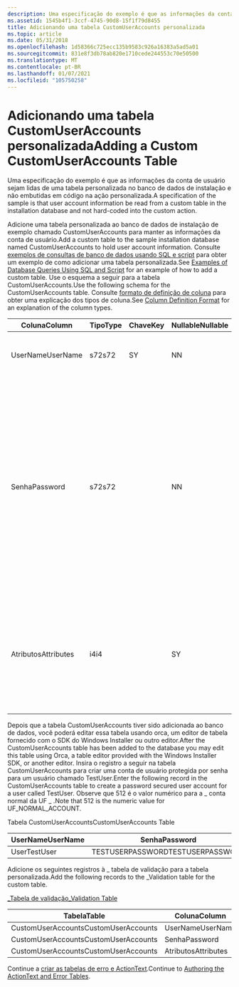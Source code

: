 ```yaml
---
description: Uma especificação do exemplo é que as informações da conta de usuário sejam lidas de uma tabela personalizada no banco de dados de instalação e não embutidas em código na ação personalizada.
ms.assetid: 1545b4f1-3ccf-4745-90d8-15f1f79d8455
title: Adicionando uma tabela CustomUserAccounts personalizada
ms.topic: article
ms.date: 05/31/2018
ms.openlocfilehash: 1d58366c725ecc135b9583c926a16383a5ad5a01
ms.sourcegitcommit: 831e8f3db78ab820e1710cede244553c70e50500
ms.translationtype: MT
ms.contentlocale: pt-BR
ms.lasthandoff: 01/07/2021
ms.locfileid: "105750258"
---
```

# <a name="adding-a-custom-customuseraccounts-table"></a><span data-ttu-id="1b61b-103">Adicionando uma tabela CustomUserAccounts personalizada</span><span class="sxs-lookup"><span data-stu-id="1b61b-103">Adding a Custom CustomUserAccounts Table</span></span>

<span data-ttu-id="1b61b-104">Uma especificação do exemplo é que as informações da conta de usuário sejam lidas de uma tabela personalizada no banco de dados de instalação e não embutidas em código na ação personalizada.</span><span class="sxs-lookup"><span data-stu-id="1b61b-104">A specification of the sample is that user account information be read from a custom table in the installation database and not hard-coded into the custom action.</span></span>

<span data-ttu-id="1b61b-105">Adicione uma tabela personalizada ao banco de dados de instalação de exemplo chamado CustomUserAccounts para manter as informações da conta de usuário.</span><span class="sxs-lookup"><span data-stu-id="1b61b-105">Add a custom table to the sample installation database named CustomUserAccounts to hold user account information.</span></span> <span data-ttu-id="1b61b-106">Consulte [exemplos de consultas de banco de dados usando SQL e script](examples-of-database-queries-using-sql-and-script.md) para obter um exemplo de como adicionar uma tabela personalizada.</span><span class="sxs-lookup"><span data-stu-id="1b61b-106">See [Examples of Database Queries Using SQL and Script](examples-of-database-queries-using-sql-and-script.md) for an example of how to add a custom table.</span></span> <span data-ttu-id="1b61b-107">Use o esquema a seguir para a tabela CustomUserAccounts.</span><span class="sxs-lookup"><span data-stu-id="1b61b-107">Use the following schema for the CustomUserAccounts table.</span></span> <span data-ttu-id="1b61b-108">Consulte [formato de definição de coluna](column-definition-format.md) para obter uma explicação dos tipos de coluna.</span><span class="sxs-lookup"><span data-stu-id="1b61b-108">See [Column Definition Format](column-definition-format.md) for an explanation of the column types.</span></span>



| <span data-ttu-id="1b61b-109">Coluna</span><span class="sxs-lookup"><span data-stu-id="1b61b-109">Column</span></span>     | <span data-ttu-id="1b61b-110">Tipo</span><span class="sxs-lookup"><span data-stu-id="1b61b-110">Type</span></span> | <span data-ttu-id="1b61b-111">Chave</span><span class="sxs-lookup"><span data-stu-id="1b61b-111">Key</span></span> | <span data-ttu-id="1b61b-112">Nullable</span><span class="sxs-lookup"><span data-stu-id="1b61b-112">Nullable</span></span> | <span data-ttu-id="1b61b-113">Descrição</span><span class="sxs-lookup"><span data-stu-id="1b61b-113">Description</span></span>                                                                                                                                                                                                                                                                                                |
|------------|------|-----|----------|------------------------------------------------------------------------------------------------------------------------------------------------------------------------------------------------------------------------------------------------------------------------------------------------------------|
| <span data-ttu-id="1b61b-114">UserName</span><span class="sxs-lookup"><span data-stu-id="1b61b-114">UserName</span></span>   | <span data-ttu-id="1b61b-115">s72</span><span class="sxs-lookup"><span data-stu-id="1b61b-115">s72</span></span>  | <span data-ttu-id="1b61b-116">S</span><span class="sxs-lookup"><span data-stu-id="1b61b-116">Y</span></span>   | <span data-ttu-id="1b61b-117">N</span><span class="sxs-lookup"><span data-stu-id="1b61b-117">N</span></span>        | <span data-ttu-id="1b61b-118">Nome da conta de usuário que está sendo criada.</span><span class="sxs-lookup"><span data-stu-id="1b61b-118">Name of user account being created.</span></span>                                                                                                                                                                                                                                                                        |
| <span data-ttu-id="1b61b-119">Senha</span><span class="sxs-lookup"><span data-stu-id="1b61b-119">Password</span></span>   | <span data-ttu-id="1b61b-120">s72</span><span class="sxs-lookup"><span data-stu-id="1b61b-120">s72</span></span>  |     | <span data-ttu-id="1b61b-121">N</span><span class="sxs-lookup"><span data-stu-id="1b61b-121">N</span></span>        | <span data-ttu-id="1b61b-122">Nome da propriedade que contém a senha da conta.</span><span class="sxs-lookup"><span data-stu-id="1b61b-122">Name of property containing the password for the account.</span></span> <span data-ttu-id="1b61b-123">Essa é uma [propriedade pública](public-properties.md) definida na linha de comando ou por meio de um [controle de edição](edit-control.md) na interface do usuário.</span><span class="sxs-lookup"><span data-stu-id="1b61b-123">This is a [public property](public-properties.md) set on the command line or through an [edit control](edit-control.md) in the user interface.</span></span> <span data-ttu-id="1b61b-124">Esse controle de edição deve ter o [atributo de controle de senha](password-control-attribute.md).</span><span class="sxs-lookup"><span data-stu-id="1b61b-124">This edit control should have the [Password Control Attribute](password-control-attribute.md).</span></span> |
| <span data-ttu-id="1b61b-125">Atributos</span><span class="sxs-lookup"><span data-stu-id="1b61b-125">Attributes</span></span> | <span data-ttu-id="1b61b-126">i4</span><span class="sxs-lookup"><span data-stu-id="1b61b-126">i4</span></span>   |     | <span data-ttu-id="1b61b-127">S</span><span class="sxs-lookup"><span data-stu-id="1b61b-127">Y</span></span>        | <span data-ttu-id="1b61b-128">Atributos para a conta.</span><span class="sxs-lookup"><span data-stu-id="1b61b-128">Attributes for account.</span></span> <span data-ttu-id="1b61b-129">Eles são definidos como os valores **DWORD** para o \_ membro flags usri1 da estrutura info do usuário \_ \_ 1.</span><span class="sxs-lookup"><span data-stu-id="1b61b-129">These are defined as the **DWORD** values for the usri1\_flags member of the USER\_INFO\_1 structure.</span></span>                                                                                                                                                                              |



 

<span data-ttu-id="1b61b-130">Depois que a tabela CustomUserAccounts tiver sido adicionada ao banco de dados, você poderá editar essa tabela usando orca, um editor de tabela fornecido com o SDK do Windows Installer ou outro editor.</span><span class="sxs-lookup"><span data-stu-id="1b61b-130">After the CustomUserAccounts table has been added to the database you may edit this table using Orca, a table editor provided with the Windows Installer SDK, or another editor.</span></span> <span data-ttu-id="1b61b-131">Insira o registro a seguir na tabela CustomUserAccounts para criar uma conta de usuário protegida por senha para um usuário chamado TestUser.</span><span class="sxs-lookup"><span data-stu-id="1b61b-131">Enter the following record in the CustomUserAccounts table to create a password secured user account for a user called TestUser.</span></span> <span data-ttu-id="1b61b-132">Observe que 512 é o valor numérico para a \_ conta normal da UF \_ .</span><span class="sxs-lookup"><span data-stu-id="1b61b-132">Note that 512 is the numeric value for UF\_NORMAL\_ACCOUNT.</span></span>

<span data-ttu-id="1b61b-133">Tabela CustomUserAccounts</span><span class="sxs-lookup"><span data-stu-id="1b61b-133">CustomUserAccounts Table</span></span>



| <span data-ttu-id="1b61b-134">UserName</span><span class="sxs-lookup"><span data-stu-id="1b61b-134">UserName</span></span> | <span data-ttu-id="1b61b-135">Senha</span><span class="sxs-lookup"><span data-stu-id="1b61b-135">Password</span></span>         | <span data-ttu-id="1b61b-136">Atributos</span><span class="sxs-lookup"><span data-stu-id="1b61b-136">Attributes</span></span> |
|----------|------------------|------------|
| <span data-ttu-id="1b61b-137">User</span><span class="sxs-lookup"><span data-stu-id="1b61b-137">TestUser</span></span> | <span data-ttu-id="1b61b-138">TESTUSERPASSWORD</span><span class="sxs-lookup"><span data-stu-id="1b61b-138">TESTUSERPASSWORD</span></span> | <span data-ttu-id="1b61b-139">512</span><span class="sxs-lookup"><span data-stu-id="1b61b-139">512</span></span>        |



 

<span data-ttu-id="1b61b-140">Adicione os seguintes registros à \_ tabela de validação para a tabela personalizada.</span><span class="sxs-lookup"><span data-stu-id="1b61b-140">Add the following records to the \_Validation table for the custom table.</span></span>

[<span data-ttu-id="1b61b-141">\_Tabela de validação</span><span class="sxs-lookup"><span data-stu-id="1b61b-141">\_Validation Table</span></span>](-validation-table.md)



| <span data-ttu-id="1b61b-142">Tabela</span><span class="sxs-lookup"><span data-stu-id="1b61b-142">Table</span></span>              | <span data-ttu-id="1b61b-143">Coluna</span><span class="sxs-lookup"><span data-stu-id="1b61b-143">Column</span></span>     | <span data-ttu-id="1b61b-144">Nullable</span><span class="sxs-lookup"><span data-stu-id="1b61b-144">Nullable</span></span> | <span data-ttu-id="1b61b-145">MinValue</span><span class="sxs-lookup"><span data-stu-id="1b61b-145">MinValue</span></span> | <span data-ttu-id="1b61b-146">MaxValue</span><span class="sxs-lookup"><span data-stu-id="1b61b-146">MaxValue</span></span>   | <span data-ttu-id="1b61b-147">KeyTable</span><span class="sxs-lookup"><span data-stu-id="1b61b-147">KeyTable</span></span> | <span data-ttu-id="1b61b-148">KeyColumn</span><span class="sxs-lookup"><span data-stu-id="1b61b-148">KeyColumn</span></span> | <span data-ttu-id="1b61b-149">Category</span><span class="sxs-lookup"><span data-stu-id="1b61b-149">Category</span></span>                     | <span data-ttu-id="1b61b-150">Definir</span><span class="sxs-lookup"><span data-stu-id="1b61b-150">Set</span></span> | <span data-ttu-id="1b61b-151">Descrição</span><span class="sxs-lookup"><span data-stu-id="1b61b-151">Description</span></span> |
|--------------------|------------|----------|----------|------------|----------|-----------|------------------------------|-----|-------------|
| <span data-ttu-id="1b61b-152">CustomUserAccounts</span><span class="sxs-lookup"><span data-stu-id="1b61b-152">CustomUserAccounts</span></span> | <span data-ttu-id="1b61b-153">UserName</span><span class="sxs-lookup"><span data-stu-id="1b61b-153">UserName</span></span>   | <span data-ttu-id="1b61b-154">N</span><span class="sxs-lookup"><span data-stu-id="1b61b-154">N</span></span>        |          |            |          |           | [<span data-ttu-id="1b61b-155">Text</span><span class="sxs-lookup"><span data-stu-id="1b61b-155">Text</span></span>](text.md)             |     |             |
| <span data-ttu-id="1b61b-156">CustomUserAccounts</span><span class="sxs-lookup"><span data-stu-id="1b61b-156">CustomUserAccounts</span></span> | <span data-ttu-id="1b61b-157">Senha</span><span class="sxs-lookup"><span data-stu-id="1b61b-157">Password</span></span>   | <span data-ttu-id="1b61b-158">N</span><span class="sxs-lookup"><span data-stu-id="1b61b-158">N</span></span>        |          |            |          |           | [<span data-ttu-id="1b61b-159">Identificador</span><span class="sxs-lookup"><span data-stu-id="1b61b-159">Identifier</span></span>](identifier.md) |     |             |
| <span data-ttu-id="1b61b-160">CustomUserAccounts</span><span class="sxs-lookup"><span data-stu-id="1b61b-160">CustomUserAccounts</span></span> | <span data-ttu-id="1b61b-161">Atributos</span><span class="sxs-lookup"><span data-stu-id="1b61b-161">Attributes</span></span> | <span data-ttu-id="1b61b-162">S</span><span class="sxs-lookup"><span data-stu-id="1b61b-162">Y</span></span>        | <span data-ttu-id="1b61b-163">0</span><span class="sxs-lookup"><span data-stu-id="1b61b-163">0</span></span>        | <span data-ttu-id="1b61b-164">2147483647</span><span class="sxs-lookup"><span data-stu-id="1b61b-164">2147483647</span></span> |          |           | <span data-ttu-id="1b61b-165">nulo</span><span class="sxs-lookup"><span data-stu-id="1b61b-165">null</span></span>                         |     |             |



 

<span data-ttu-id="1b61b-166">Continue a [criar as tabelas de erro e ActionText](authoring-the-actiontext-and-error-tables.md).</span><span class="sxs-lookup"><span data-stu-id="1b61b-166">Continue to [Authoring the ActionText and Error Tables](authoring-the-actiontext-and-error-tables.md).</span></span>

 

 



